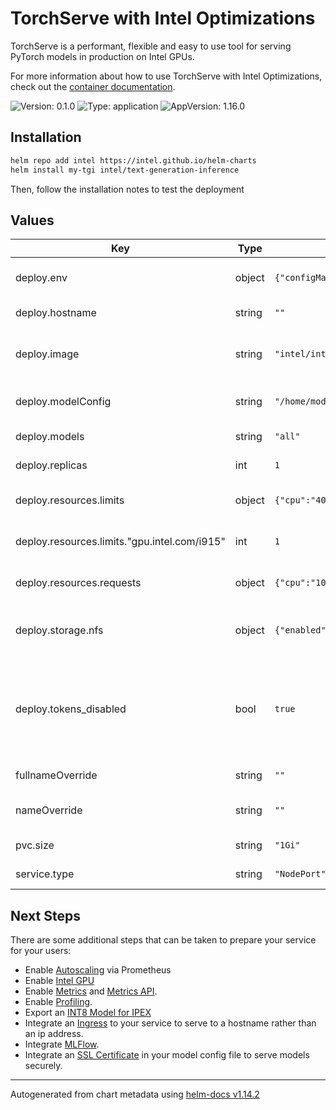 # TorchServe with Intel Optimizations

TorchServe is a performant, flexible and easy to use tool for serving PyTorch models in production on Intel GPUs.

For more information about how to use TorchServe with Intel Optimizations, check out the [container documentation](https://github.com/intel/ai-containers/blob/main/pytorch/serving/README.md).

![Version: 0.1.0](https://img.shields.io/badge/Version-0.1.0-informational?style=flat-square) ![Type: application](https://img.shields.io/badge/Type-application-informational?style=flat-square) ![AppVersion: 1.16.0](https://img.shields.io/badge/AppVersion-1.16.0-informational?style=flat-square)

## Installation

```bash
helm repo add intel https://intel.github.io/helm-charts
helm install my-tgi intel/text-generation-inference
```

Then, follow the installation notes to test the deployment

## Values

| Key | Type | Default | Description |
|-----|------|---------|-------------|
| deploy.env | object | `{"configMapName":"intel-proxy-config","enabled":true}` | Add Environment mapping |
| deploy.hostname | string | `""` | Name of the GPU Host |
| deploy.image | string | `"intel/intel-optimized-pytorch:2.5.10-serving-xpu"` | Intel Optimized torchserve image |
| deploy.modelConfig | string | `"/home/model-server/config.properties"` | Model Server Configuration file location |
| deploy.models | string | `"all"` | Models to be loaded |
| deploy.replicas | int | `1` | Number of pods |
| deploy.resources.limits | object | `{"cpu":"4000m","gpu.intel.com/i915":1,"memory":"2Gi"}` | Maximum resources per pod |
| deploy.resources.limits."gpu.intel.com/i915" | int | `1` | Intel GPU Device Configuration |
| deploy.resources.requests | object | `{"cpu":"1000m","memory":"512Mi"}` | Minimum resources per pod |
| deploy.storage.nfs | object | `{"enabled":false,"path":"nil","readOnly":true,"server":"nil","subPath":"nil"}` | Network File System (NFS) storage for models |
| deploy.tokens_disabled | bool | `true` | Set token authentication on or off. Checkout the latest [torchserve docs](https://github.com/pytorch/serve/blob/master/docs/token_authorization_api.md) for more details. |
| fullnameOverride | string | `""` | Full qualified Domain Name |
| nameOverride | string | `""` | Name of the serving service |
| pvc.size | string | `"1Gi"` | Size of the storage |
| service.type | string | `"NodePort"` | Type of service |

## Next Steps

There are some additional steps that can be taken to prepare your service for your users:

- Enable [Autoscaling](https://github.com/pytorch/serve/blob/master/kubernetes/autoscale.md#autoscaler) via Prometheus
- Enable [Intel GPU](https://github.com/intel/intel-device-plugins-for-kubernetes/blob/main/cmd/gpu_plugin/README.md#install-to-nodes-with-intel-gpus-with-fractional-resources)
- Enable [Metrics](https://pytorch.org/serve/metrics.html) and [Metrics API](https://pytorch.org/serve/metrics_api.html).
- Enable [Profiling](https://github.com/pytorch/serve/blob/master/docs/performance_guide.md#profiling).
- Export an [INT8 Model for IPEX](https://github.com/pytorch/serve/blob/f7ae6f8281ac6e26404a6ae4d210535c9dc96d9a/examples/intel_extension_for_pytorch/README.md#creating-and-exporting-int8-model-for-intel-extension-for-pytorch)
- Integrate an [Ingress](https://kubernetes.io/docs/concepts/services-networking/ingress/) to your service to serve to a hostname rather than an ip address.
- Integrate [MLFlow](https://github.com/mlflow/mlflow-torchserve).
- Integrate an [SSL Certificate](https://pytorch.org/serve/configuration.html#enable-ssl) in your model config file to serve models securely.

----------------------------------------------
Autogenerated from chart metadata using [helm-docs v1.14.2](https://github.com/norwoodj/helm-docs/releases/v1.14.2)
